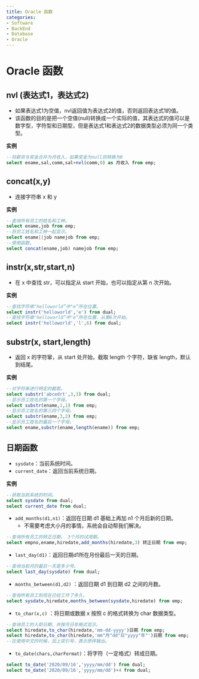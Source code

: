 ```yaml
---
title: Oracle 函数
categories:
- Software
- BackEnd
- Database
- Oracle
---
```

# Oracle 函数

## nvl (表达式1，表达式2)

- 如果表达式1为空值，nvl返回值为表达式2的值，否则返回表达式1的值。
- 该函数的目的是把一个空值(null)转换成一个实际的值，其表达式的值可以是数字型，字符型和日期型，但是表达式1和表达式2的数据类型必须为同一个类型。

**实例**

```sql
--将薪资与奖金合并为月收入，如果奖金为null则转换为0
select ename,sal,comm,sal+nvl(comm,0) as 月收入 from emp;
```

## concat(x,y)

- 连接字符串 x 和 y

**实例**

```sql
--查询所有员工的姓名和工种。
select ename,job from emp;
--将员工姓名和工种一起显示。
select ename||job namejob from emp;
--使用函数。
select concat(ename,job) namejob from emp;
```

## instr(x,str,start,n)

- 在 x 中查找 str，可以指定从 start 开始，也可以指定从第 n 次开始。

**实例**

```sql
--查找字符串"helloworld”中"e”所在位置。
select instr('helloworld','e') from dual;
--查找字符串"helloworld”中"e”所在位置，从第6次开始。
select instr('helloworld','l',6) from dual;
```

## substr(x, start,length)

- 返回 x 的字符窜，从 start 处开始，截取 length 个字符，缺省 length，默认到结尾。

**实例**

```sql
--对字符串进行特定的截取。
select substr('abcedrt',3,3) from dual;
--显示员工姓名的第一个字母。
select substr(ename,1,1) from emp;
--显示员工姓名的第三四个字母。
select substr(ename,3,2) from emp;
--显示员工姓名的最后一个字母。
select ename,substr(ename,length(ename)) from emp;
```

## 日期函数

- `sysdate`：当前系统时间。
- `current_date`：返回当前系统日期。

**实例**

```sql
--获取当前系统的时间。
select sysdate from dual;
select current_date from dual;
```

- `add_months(d1,n1)`：返回在日期 d1 基础上再加 n1 个月后新的日期。
    - 不需要考虑大小月的事情，系统会自动帮我们解决。

```sql
--查询所有员工的转正日期， 3个月的试用期。
select empno,ename,hiredate,add_months(hiredate,3) 转正日期 from emp;
```

- `last_day(d1)`：返回日期d1所在月份最后一天的日期。

```sql
--查询当前月的最后一天是多少号。
select last_day(sysdate) from dual;
```

- `months_between(d1,d2)` ：返回日期 d1 到日期 d2 之间的月数。

```sql
--查询所有员工到现在已经工作了多久。
select sysdate,hiredate,months_between(sysdate,hiredate) from emp;
```

- `to_char(x,c)` ：将日期或数据 x 按照 c 的格式转换为 char 数据类型。

```sql
--查询员工的入职日期，并按月日年格式显示。
select hiredate,to_char(hiredate,'mm-dd-yyyy')日期 from emp;
select hiredate,to_char(hiredate,'mm"月"dd"日"yyyy"年"')日期 from emp;
--在使用中文的时候，加上双引号，表示原样输出。
```

- `to_date(chars,charFormat)`：将字符（一定格式）转成日期。

```sql
select to_date('2020/09/16','yyyy/mm/dd') from dual;
select to_date('2020/09/16','yyyy/mm/dd')+4 from dual;
```

